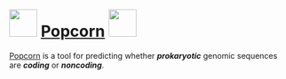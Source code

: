 <img src="https://cs.wellesley.edu/~btjaden/Popcorn/img/Popcorn_trans.png" width=50> [Popcorn](https://cs.wellesley.edu/~btjaden/Popcorn) <img src="https://cs.wellesley.edu/~btjaden/Popcorn/img/Popcorn_trans.png" width=50>
==========

[Popcorn](https://cs.wellesley.edu/~btjaden/Popcorn) is a tool for predicting whether ***prokaryotic*** genomic sequences are ***coding*** or ***noncoding***.

